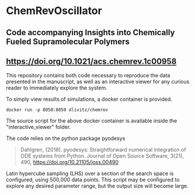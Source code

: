 # ChemRevOscillator
## Code accompanying Insights into Chemically Fueled Supramolecular Polymers
## https://doi.org/10.1021/acs.chemrev.1c00958

This repository contains both code necessary to reproduce the data presented in the manuscript, as well as an interactive viewer for any curious reader to immediately explore the system. 

To simply view results of simulations, a docker container is provided. 

``` docker run -p 8050:8050 dlivitz/chemrev ```

The source script for the above docker container is available inside the "interactive_viewer" folder. 

The code relies on the python package pyodesys
>Dahlgren, (2018). pyodesys: Straightforward numerical integration of ODE systems from Python. Journal of Open Source Software, 3(21), 490, https://doi.org/10.21105/joss.00490


Latin hypercube sampling (LHS) over a section of the search space is configured, using 500,000 data points. This script may be configured to explore any desired parameter range, but the output size will become large.  
